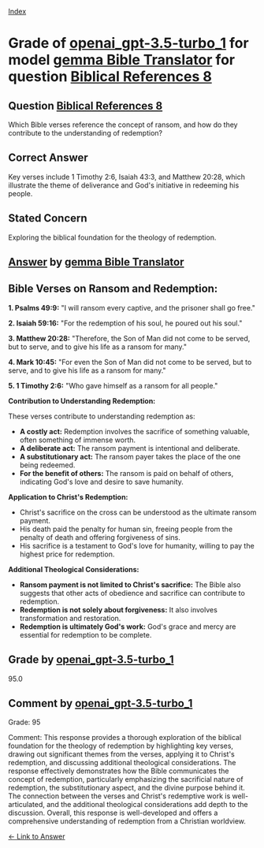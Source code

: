 
[Index](../../../../index.md)
# Grade of [openai_gpt-3.5-turbo_1](../../../grading_models/openai_gpt-3.5-turbo_1.md) for model [gemma Bible Translator](../../../answering_models/gemma_Bible_Translator.md) for question [Biblical References 8](../../../questions/Biblical_References_8.md)

## Question [Biblical References 8](../../../questions/Biblical_References_8.md)
Which Bible verses reference the concept of ransom, and how do they contribute to the understanding of redemption?

## Correct Answer
Key verses include 1 Timothy 2:6, Isaiah 43:3, and Matthew 20:28, which illustrate the theme of deliverance and God's initiative in redeeming his people.

## Stated Concern
Exploring the biblical foundation for the theology of redemption.

## [Answer](../Biblical_References_8.md) by [gemma Bible Translator](../../../answering_models/gemma_Bible_Translator.md)
## Bible Verses on Ransom and Redemption:

**1. Psalms 49:9:**
"I will ransom every captive,
and the prisoner shall go free."

**2. Isaiah 59:16:**
"For the redemption of his soul,
he poured out his soul."

**3. Matthew 20:28:**
"Therefore, the Son of Man did not come to be served, but to serve, and to give his life as a ransom for many."

**4. Mark 10:45:**
"For even the Son of Man did not come to be served, but to serve, and to give his life as a ransom for many."

**5. 1 Timothy 2:6:**
"Who gave himself as a ransom for all people."

**Contribution to Understanding Redemption:**

These verses contribute to understanding redemption as:

* **A costly act:** Redemption involves the sacrifice of something valuable, often something of immense worth. 
* **A deliberate act:** The ransom payment is intentional and deliberate.
* **A substitutionary act:** The ransom payer takes the place of the one being redeemed.
* **For the benefit of others:** The ransom is paid on behalf of others, indicating God's love and desire to save humanity.

**Application to Christ's Redemption:**

* Christ's sacrifice on the cross can be understood as the ultimate ransom payment.
* His death paid the penalty for human sin, freeing people from the penalty of death and offering forgiveness of sins.
* His sacrifice is a testament to God's love for humanity, willing to pay the highest price for redemption.

**Additional Theological Considerations:**

* **Ransom payment is not limited to Christ's sacrifice:** The Bible also suggests that other acts of obedience and sacrifice can contribute to redemption.
* **Redemption is not solely about forgiveness:** It also involves transformation and restoration.
* **Redemption is ultimately God's work:** God's grace and mercy are essential for redemption to be complete.

## Grade by [openai_gpt-3.5-turbo_1](../../../grading_models/openai_gpt-3.5-turbo_1.md)
95.0

## Comment by [openai_gpt-3.5-turbo_1](../../../grading_models/openai_gpt-3.5-turbo_1.md)
Grade: 95

Comment: This response provides a thorough exploration of the biblical foundation for the theology of redemption by highlighting key verses, drawing out significant themes from the verses, applying it to Christ's redemption, and discussing additional theological considerations. The response effectively demonstrates how the Bible communicates the concept of redemption, particularly emphasizing the sacrificial nature of redemption, the substitutionary aspect, and the divine purpose behind it. The connection between the verses and Christ's redemptive work is well-articulated, and the additional theological considerations add depth to the discussion. Overall, this response is well-developed and offers a comprehensive understanding of redemption from a Christian worldview.

[&lt;- Link to Answer](../Biblical_References_8.md)
